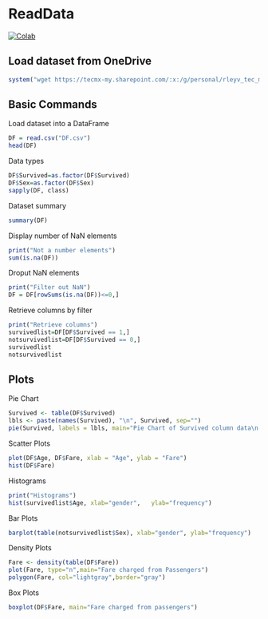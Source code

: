 # ReadData

[![Colab](https://colab.research.google.com/assets/colab-badge.svg)](https://colab.research.google.com/drive/1ZFYTuu7nQM0px2rvzIISxG1_pcy0t27H)

## Load dataset from OneDrive

```r
system("wget https://tecmx-my.sharepoint.com/:x:/g/personal/rleyv_tec_mx/EYHOAX28ve1Kq20EbiCRi7sBcSK_dOq5MR_gmup_2nL9NA?Download=1 -O titanic.csv")
```

## Basic Commands

Load dataset into a DataFrame

```r
DF = read.csv("DF.csv")
head(DF)
```

Data types

```r
DF$Survived=as.factor(DF$Survived)
DF$Sex=as.factor(DF$Sex)
sapply(DF, class)

```

Dataset summary

```r
summary(DF)
```

Display number of NaN elements

```r
print("Not a number elements")
sum(is.na(DF))
```

Droput NaN elements

```r
print("Filter out NaN")
DF = DF[rowSums(is.na(DF))<=0,]
```

Retrieve columns by filter

```r
print("Retrieve columns")
survivedlist=DF[DF$Survived == 1,]
notsurvivedlist=DF[DF$Survived == 0,]
survivedlist
notsurvivedlist
```

## Plots

Pie Chart
```r
Survived <- table(DF$Survived)
lbls <- paste(names(Survived), "\n", Survived, sep="")
pie(Survived, labels = lbls, main="Pie Chart of Survived column data\n (with sample sizes)")

```

Scatter Plots
```r
plot(DF$Age, DF$Fare, xlab = "Age", ylab = "Fare")
hist(DF$Fare)
```

Histograms
```r
print("Histograms")
hist(survivedlist$Age, xlab="gender",	ylab="frequency")
```

Bar Plots
```r
barplot(table(notsurvivedlist$Sex), xlab="gender", ylab="frequency")
```

Density Plots
```r
Fare <- density(table(DF$Fare))
plot(Fare, type="n",main="Fare charged from Passengers")
polygon(Fare, col="lightgray",border="gray")
```

Box Plots
```r
boxplot(DF$Fare, main="Fare charged from passengers")
```

   
